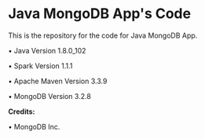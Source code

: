 Java MongoDB App's Code
=======================

This is the repository for the code for Java MongoDB App. 

• Java Version 1.8.0_102

• Spark Version 1.1.1

• Apache Maven Version 3.3.9

• MongoDB Version 3.2.8


**Credits:**

• MongoDB Inc.
